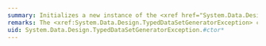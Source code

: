 ```yaml
---
summary: Initializes a new instance of the <xref href="System.Data.Design.TypedDataSetGeneratorException"></xref> class.
remarks: The <xref:System.Data.Design.TypedDataSetGeneratorException> class indicates that a conflict occurred an attempt is being made to generate a typed dataset class.
uid: System.Data.Design.TypedDataSetGeneratorException.#ctor*
---
```

